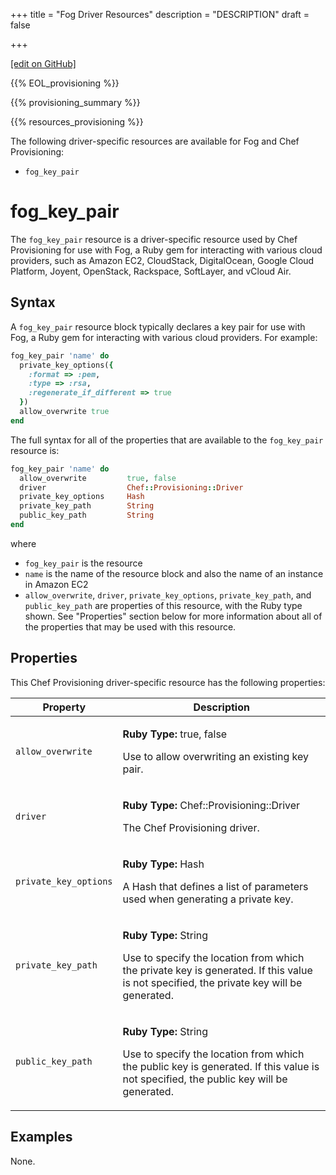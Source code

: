+++
title = "Fog Driver Resources"
description = "DESCRIPTION"
draft = false




  
    
    
    
    
+++    

[\[edit on
GitHub\]](https://github.com/chef/chef-web-docs/blob/master/chef_master/source/provisioning_fog.rst)

<meta name="robots" content="noindex">

{{% EOL_provisioning %}}

{{% provisioning_summary %}}

{{% resources_provisioning %}}

The following driver-specific resources are available for Fog and Chef
Provisioning:

-   `fog_key_pair`

fog_key_pair
==============

The `fog_key_pair` resource is a driver-specific resource used by Chef
Provisioning for use with Fog, a Ruby gem for interacting with various
cloud providers, such as Amazon EC2, CloudStack, DigitalOcean, Google
Cloud Platform, Joyent, OpenStack, Rackspace, SoftLayer, and vCloud Air.

Syntax
------

A `fog_key_pair` resource block typically declares a key pair for use
with Fog, a Ruby gem for interacting with various cloud providers. For
example:

``` ruby
fog_key_pair 'name' do
  private_key_options({
    :format => :pem,
    :type => :rsa,
    :regenerate_if_different => true
  })
  allow_overwrite true
end
```

The full syntax for all of the properties that are available to the
`fog_key_pair` resource is:

``` ruby
fog_key_pair 'name' do
  allow_overwrite         true, false
  driver                  Chef::Provisioning::Driver
  private_key_options     Hash
  private_key_path        String
  public_key_path         String
end
```

where

-   `fog_key_pair` is the resource
-   `name` is the name of the resource block and also the name of an
    instance in Amazon EC2
-   `allow_overwrite`, `driver`, `private_key_options`,
    `private_key_path`, and `public_key_path` are properties of this
    resource, with the Ruby type shown. See "Properties" section below
    for more information about all of the properties that may be used
    with this resource.

Properties
----------

This Chef Provisioning driver-specific resource has the following
properties:

<table>
<colgroup>
<col style="width: 25%" />
<col style="width: 75%" />
</colgroup>
<thead>
<tr class="header">
<th>Property</th>
<th>Description</th>
</tr>
</thead>
<tbody>
<tr class="odd">
<td><p><code>allow_overwrite</code></p></td>
<td><p><strong>Ruby Type:</strong> true, false</p>
<p>Use to allow overwriting an existing key pair.</p></td>
</tr>
<tr class="even">
<td><p><code>driver</code></p></td>
<td><p><strong>Ruby Type:</strong> Chef::Provisioning::Driver</p>
<p>The Chef Provisioning driver.</p></td>
</tr>
<tr class="odd">
<td><p><code>private_key_options</code></p></td>
<td><p><strong>Ruby Type:</strong> Hash</p>
<p>A Hash that defines a list of parameters used when generating a private key.</p></td>
</tr>
<tr class="even">
<td><p><code>private_key_path</code></p></td>
<td><p><strong>Ruby Type:</strong> String</p>
<p>Use to specify the location from which the private key is generated. If this value is not specified, the private key will be generated.</p></td>
</tr>
<tr class="odd">
<td><p><code>public_key_path</code></p></td>
<td><p><strong>Ruby Type:</strong> String</p>
<p>Use to specify the location from which the public key is generated. If this value is not specified, the public key will be generated.</p></td>
</tr>
</tbody>
</table>

Examples
--------

None.
